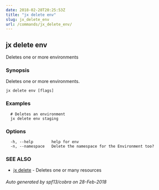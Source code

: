```yaml
---
date: 2018-02-28T20:25:53Z
title: "jx delete env"
slug: jx_delete_env
url: /commands/jx_delete_env/
---
```

## jx delete env

Deletes one or more environments

### Synopsis

Deletes one or more environments.

```
jx delete env [flags]
```

### Examples

```
  # Deletes an environment
  jx delete env staging
```

### Options

```
  -h, --help        help for env
  -n, --namespace   Delete the namespace for the Environment too?
```

### SEE ALSO

* [jx delete](/commands/jx_delete/)	 - Deletes one or many resources

###### Auto generated by spf13/cobra on 28-Feb-2018
